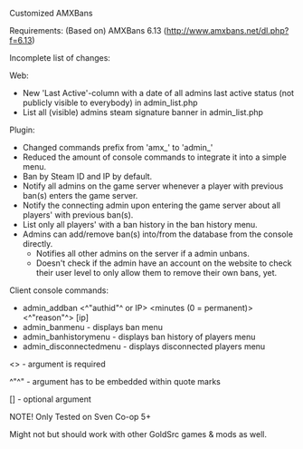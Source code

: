  Customized AMXBans
 
 Requirements:
 (Based on) AMXBans 6.13 (http://www.amxbans.net/dl.php?f=6.13)
 
 Incomplete list of changes:

 Web:
+ New 'Last Active'-column with a date of all admins last active status (not publicly visible to everybody) in admin_list.php
+ List all (visible) admins steam signature banner in admin_list.php

 Plugin:
+ Changed commands prefix from 'amx_' to 'admin_'
+ Reduced the amount of console commands to integrate it into a simple menu.
+ Ban by Steam ID and IP by default.
+ Notify all admins on the game server whenever a player with previous ban(s) enters the game server.
+ Notify the connecting admin upon entering the game server about all players' with previous ban(s).
+ List only all players' with a ban history in the ban history menu.
+ Admins can add/remove ban(s) into/from the database from the console directly.
	+ Notifies all other admins on the server if a admin unbans.
	+ Doesn't check if the admin have an account on the website to check their user level to only allow them to remove their own bans, yet.

 Client console commands:
+ admin_addban <^"authid"^ or IP> <minutes (0 = permanent)> <^"reason"^> <name> [ip]
+ admin_banmenu - displays ban menu
+ admin_banhistorymenu - displays ban history of players menu
+ admin_disconnectedmenu - displays disconnected players menu

<> - argument is required

^"^" - argument has to be embedded within quote marks

[] - optional argument

NOTE! Only Tested on Sven Co-op 5+

Might not but should work with other GoldSrc games & mods as well.
